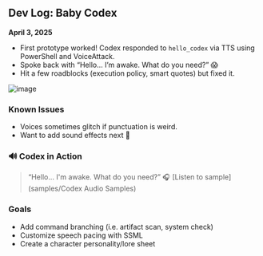 ## Dev Log: Baby Codex

**April 3, 2025**
- First prototype worked! Codex responded to `hello_codex` via TTS using PowerShell and VoiceAttack.
- Spoke back with “Hello... I’m awake. What do you need?” 😱
- Hit a few roadblocks (execution policy, smart quotes) but fixed it.

![image](https://github.com/user-attachments/assets/8b7c01b2-4a5d-4228-92af-116e3d6e0013)

### Known Issues
- Voices sometimes glitch if punctuation is weird. 
- Want to add sound effects next 👀

### 🔊 Codex in Action

> “Hello... I'm awake. What do you need?”    🎧 [Listen to sample] (samples/Codex Audio Samples)


### Goals
- Add command branching (i.e. artifact scan, system check)
- Customize speech pacing with SSML
- Create a character personality/lore sheet

